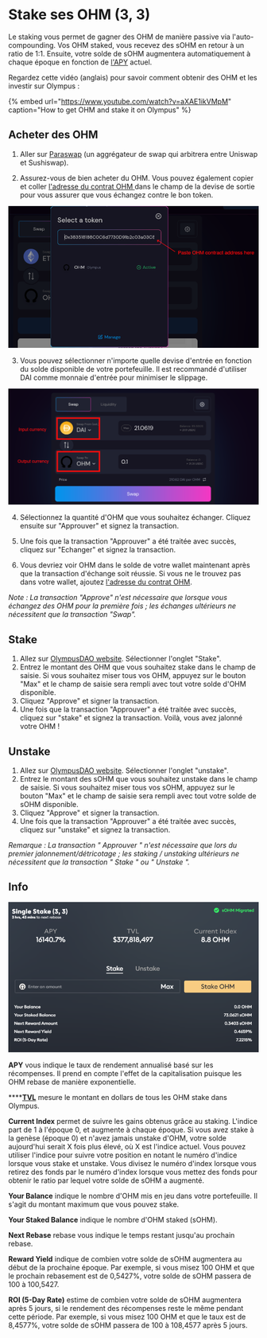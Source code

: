 # Stake ses OHM \(3, 3\)

Le staking vous permet de gagner des OHM de manière passive via l'auto-compounding. Vos OHM staked, vous recevez des sOHM en retour à un ratio de 1:1. Ensuite, votre solde de sOHM augmentera automatiquement à chaque époque en fonction de [l'APY](https://docs.olympusdao.finance/v/francais/basics/glossary#apy) actuel.

Regardez cette vidéo \(anglais\) pour savoir comment obtenir des OHM et les investir sur Olympus :

{% embed url="https://www.youtube.com/watch?v=aXAE1ikVMpM" caption="How to get OHM and stake it on Olympus" %}

## Acheter des OHM

1. Aller sur [Paraswap](https://paraswap.io/#/?network=ethereum) \(un aggrégateur de swap qui arbitrera entre Uniswap et Sushiswap\).

2. Assurez-vous de bien acheter du OHM. Vous pouvez également copier et coller [l'adresse du contrat OHM ](https://etherscan.io/address/0x383518188c0c6d7730d91b2c03a03c837814a899)dans le champ de la devise de sortie pour vous assurer que vous échangez contre le bon token.

![Ici un visuel Sushiswap](../.gitbook/assets/ohm_contract.png)

3. Vous pouvez sélectionner n'importe quelle devise d'entrée en fonction du solde disponible de votre portefeuille. Il est recommandé d'utiliser DAI comme monnaie d'entrée pour minimiser le slippage.

![Make sure the output currency is OHM](../.gitbook/assets/buy_ohm.png)

4. Sélectionnez la quantité d'OHM que vous souhaitez échanger. Cliquez ensuite sur "Approuver" et signez la transaction.

5. Une fois que la transaction "Approuver" a été traitée avec succès, cliquez sur "Echanger" et signez la transaction.

6. Vous devriez voir OHM dans le solde de votre wallet maintenant après que la transaction d'échange soit réussie. Si vous ne le trouvez pas dans votre wallet, ajoutez [l'adresse du contrat OHM](https://etherscan.io/address/0x383518188c0c6d7730d91b2c03a03c837814a899).

_Note : La transaction "Approve" n'est nécessaire que lorsque vous échangez des OHM pour la première fois ; les échanges ultérieurs ne nécessitent que la transaction "Swap"._

## Stake

1. Allez sur [OlympusDAO website](https://app.olympusdao.finance/#/). Sélectionner l'onglet "Stake".
2. Entrez le montant des OHM que vous souhaitez stake dans le champ de saisie. Si vous souhaitez miser tous vos OHM, appuyez sur le bouton "Max" et le champ de saisie sera rempli avec tout votre solde d'OHM disponible.
3. Cliquez "Approve" et signer la transaction.
4. Une fois que la transaction "Approuver" a été traitée avec succès, cliquez sur "stake" et signez la transaction. Voilà, vous avez jalonné votre OHM !

## Unstake

1. Allez sur [OlympusDAO website](https://app.olympusdao.finance/#/). Sélectionner l'onglet "unstake".
2. Entrez le montant des sOHM que vous souhaitez unstake dans le champ de saisie. Si vous souhaitez miser tous vos sOHM, appuyez sur le bouton "Max" et le champ de saisie sera rempli avec tout votre solde de sOHM disponible.
3. Cliquez "Approve" et signer la transaction.
4. Une fois que la transaction "Approuver" a été traitée avec succès, cliquez sur "unstake" et signez la transaction.

_Remarque : La transaction " Approuver " n'est nécessaire que lors du premier jalonnement/détricotage ; les staking / unstaking ultérieurs ne nécessitent que la transaction " Stake " ou " Unstake "._

## Info

![The staking page](../.gitbook/assets/staking_page_index.png)

**APY** vous indique le taux de rendement annualisé basé sur les récompenses. Il prend en compte l'effet de la capitalisation puisque les OHM rebase de manière exponentielle.

\*\*\*\*[**TVL**](https://docs.olympusdao.finance/v/francais/basics/glossary#tvl) mesure le montant en dollars de tous les OHM stake dans Olympus.

**Current Index** permet de suivre les gains obtenus grâce au staking. L'indice part de 1 à l'époque 0, et augmente à chaque époque. Si vous avez stake à la genèse \(époque 0\) et n'avez jamais unstake d'OHM, votre solde aujourd'hui serait X fois plus élevé, où X est l'indice actuel. Vous pouvez utiliser l'indice pour suivre votre position en notant le numéro d'indice lorsque vous stake et unstake. Vous divisez le numéro d'index lorsque vous retirez des fonds par le numéro d'index lorsque vous mettez des fonds pour obtenir le ratio par lequel votre solde de sOHM a augmenté.

**Your Balance** indique le nombre d'OHM mis en jeu dans votre portefeuille. Il s'agit du montant maximum que vous pouvez stake.

**Your Staked Balance** indique le nombre d'OHM staked \(sOHM\).

**Next Rebase** rebase vous indique le temps restant jusqu'au prochain rebase.

**Reward Yield** indique de combien votre solde de sOHM augmentera au début de la prochaine époque. Par exemple, si vous misez 100 OHM et que le prochain rebasement est de 0,5427%, votre solde de sOHM passera de 100 à 100,5427.

**ROI \(5-Day Rate\)** estime de combien votre solde de sOHM augmentera après 5 jours, si le rendement des récompenses reste le même pendant cette période. Par exemple, si vous misez 100 OHM et que le taux est de 8,4577%, votre solde de sOHM passera de 100 à 108,4577 après 5 jours.

